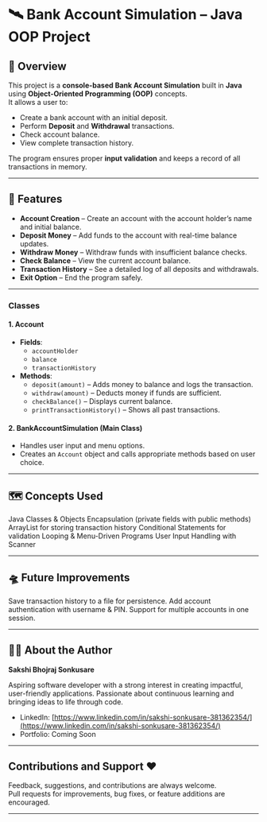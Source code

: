 # 🛰️ Bank Account Simulation – Java OOP Project  

## 🧁 Overview  
This project is a **console-based Bank Account Simulation** built in **Java** using **Object-Oriented Programming (OOP)** concepts.  
It allows a user to:  
- Create a bank account with an initial deposit.  
- Perform **Deposit** and **Withdrawal** transactions.  
- Check account balance.  
- View complete transaction history.  

The program ensures proper **input validation** and keeps a record of all transactions in memory.  

---

## 🦓 Features  
- **Account Creation** – Create an account with the account holder’s name and initial balance.  
- **Deposit Money** – Add funds to the account with real-time balance updates.  
- **Withdraw Money** – Withdraw funds with insufficient balance checks.  
- **Check Balance** – View the current account balance.  
- **Transaction History** – See a detailed log of all deposits and withdrawals.  
- **Exit Option** – End the program safely.  

---


### **Classes**  

#### 1. Account  
- **Fields**:  
  - `accountHolder`  
  - `balance`  
  - `transactionHistory`  
- **Methods**:  
  - `deposit(amount)` – Adds money to balance and logs the transaction.  
  - `withdraw(amount)` – Deducts money if funds are sufficient.  
  - `checkBalance()` – Displays current balance.  
  - `printTransactionHistory()` – Shows all past transactions.  

#### 2. BankAccountSimulation (Main Class)  
- Handles user input and menu options.  
- Creates an `Account` object and calls appropriate methods based on user choice.  

---

## 🗺️ Concepts Used

Java Classes & Objects
Encapsulation (private fields with public methods)
ArrayList for storing transaction history
Conditional Statements for validation
Looping & Menu-Driven Programs
User Input Handling with Scanner

---

## 🛸 Future Improvements

Save transaction history to a file for persistence.
Add account authentication with username & PIN.
Support for multiple accounts in one session.

---

## 🥤🍀 About the Author

**Sakshi Bhojraj Sonkusare**  

Aspiring software developer with a strong interest in creating impactful, user-friendly applications. Passionate about continuous learning and bringing ideas to life through code.

- LinkedIn: [https://www.linkedin.com/in/sakshi-sonkusare-381362354/](https://www.linkedin.com/in/sakshi-sonkusare-381362354/)  
- Portfolio: Coming Soon  

---

## Contributions and Support ❤️

Feedback, suggestions, and contributions are always welcome.   
Pull requests for improvements, bug fixes, or feature additions are encouraged.

---


